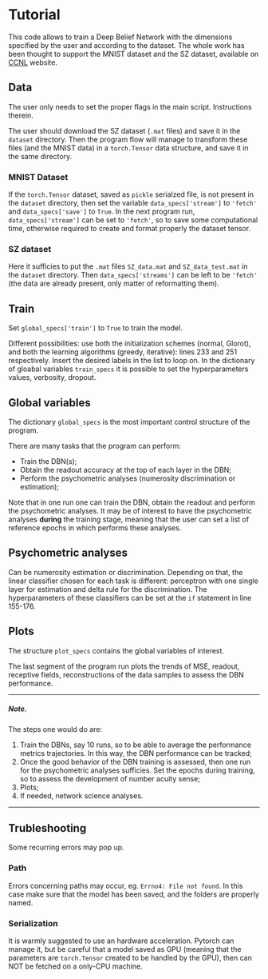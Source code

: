 # Tutorial

This code allows to train a Deep Belief Network with the dimensions specified by the user and according to the dataset. The whole work has been thought to support the MNIST dataset and the SZ dataset, available on [CCNL](http://ccnl.psy.unipd.it/research/deeplearning) website. 

## Data
The user only needs to set the proper flags in the main script. Instructions therein.

The user should download the SZ dataset (`.mat` files) and save it in the `dataset` directory. Then the program flow will manage to transform these files (and the MNIST data) in a `torch.Tensor` data structure, and save it in the same directory.

### MNIST Dataset

If the `torch.Tensor` dataset, saved as `pickle` serialzed file, is not present in the `dataset` directory, then set the variable `data_specs['stream']` to `'fetch'` and `data_specs['save']` to `True`. In the next program run, `data_specs['stream']` can be set to `'fetch'`, so to save some computational time, otherwise required to create and format properly the dataset tensor.

### SZ dataset

Here it sufficies to put the `.mat` files `SZ_data.mat` and `SZ_data_test.mat` in the `dataset` directory. Then `data_specs['streams']` can be left to be `'fetch'` (the data are already present, only matter of reformatting them).

## Train

Set `global_specs['train']` to `True` to train the model.

Different possibilities: use both the initialization schemes (normal, Glorot), and both the learning algorithms (greedy, iterative): lines 233 and 251 respectively. Insert the desired labels in the list to loop on. In the dictionary of gloabal variables `train_specs` it is possible to set the hyperparameters values, verbosity, dropout. 

## Global variables

The dictionary `global_specs` is the most important control structure of the program. 

There are many tasks that the program can perform:
  * Train the DBN(s);
  * Obtain the readout accuracy at the top of each layer in the DBN;
  * Perform the psychometric analyses (numerosity discrimination or estimation);

Note that in one run one can train the DBN, obtain the readout and perform the psychometric analyses. It may be of interest to have the psychometric analyses **during** the training stage, meaning that the user can set a list of reference epochs in which performs these analyses.

## Psychometric analyses

Can be numerosity estimation or discrimination. Depending on that, the linear classifier chosen for each task is different: perceptron with one single layer for estimation and delta rule for the discrimination. The hyperparameters of these classifiers can be set at the `if` statement in line 155-176.

## Plots

The structure `plot_specs` contains the global variables of interest.

The last segment of the program run plots the trends of MSE, readout, receptive fields, reconstructions of the data samples to assess the DBN performance. 

______

##### Note. 
The steps one would do are:
  1. Train the DBNs, say 10 runs, so to be able to average the performance metrics trajectories. In this way, the DBN performance can be tracked;
  2. Once the good behavior of the DBN training is assessed, then one run for the psychometric analyses sufficies. Set the epochs during training, so to assess the development of number acuity sense;
  3. Plots;
  4. If needed, network science analyses.

______

## Trubleshooting

Some recurring errors may pop up.

### Path
Errors concerning paths may occur, eg. `Errno4: File not found`. In this case make sure that the model has been saved, and the folders are properly named.

### Serialization
It is warmly suggested to use an hardware acceleration. Pytorch can manage it, but be careful that a model saved as GPU (meaning that the parameters are `torch.Tensor` created to be handled by the GPU), then can NOT be fetched on a only-CPU machine.

